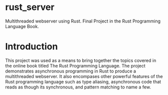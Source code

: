 # rust_server

Multithreaded webserver using Rust. Final Project in the Rust Programming Language Book.

# Introduction

This project was used as a means to bring together the topics covered in the online book titled The Rust Programming Language. The project demonstrates asynchronous programming in Rust to produce a multithreaded webserver. It also encompases other powerful features of the Rust programming language such as type aliasing, asynchronous code that reads as though its synchronous, and pattern matching to name a few.
